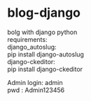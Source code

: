 # blog-django
bolg with django python<br>
requirements:<br>
django_autoslug:<br>
pip install django-autoslug<br>
django-ckeditor:<br>
pip install django-ckeditor<br>

Admin login: admin<br>
      pwd  : Admin123456  <br>
